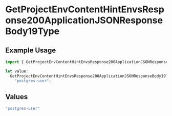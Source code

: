 # GetProjectEnvContentHintEnvsResponse200ApplicationJSONResponseBody19Type

## Example Usage

```typescript
import { GetProjectEnvContentHintEnvsResponse200ApplicationJSONResponseBody19Type } from "@simplesagar/vercel/models/getprojectenvop.js";

let value:
  GetProjectEnvContentHintEnvsResponse200ApplicationJSONResponseBody19Type =
    "postgres-user";
```

## Values

```typescript
"postgres-user"
```